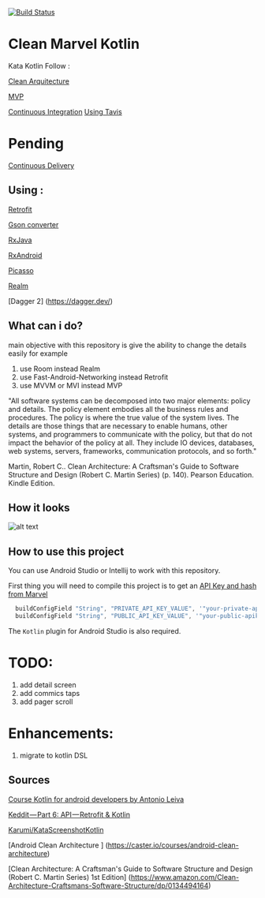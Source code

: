 
[![Build Status](https://travis-ci.org/adsf117/Clean_Marvel_Kotlin.svg?branch=master)](https://travis-ci.org/adsf117/Clean_Marvel_Kotlin)

# Clean Marvel Kotlin
Kata Kotlin 
Follow :

[Clean Arquitecture](https://8thlight.com/blog/uncle-bob/2012/08/13/the-clean-architecture.html/)

[MVP](https://antonioleiva.com/mvp-android/) 

[Continuous Integration](https://www.martinfowler.com/articles/continuousIntegration.html) [Using Tavis](https://travis-ci.org/)

# Pending
[Continuous Delivery](https://martinfowler.com/bliki/ContinuousDelivery.html)


## Using :

[Retrofit](http://square.github.io/retrofit/)

[Gson converter](https://github.com/square/retrofit/tree/master/retrofit-converters/gson)

[RxJava](https://github.com/ReactiveX/RxJava)

[RxAndroid](https://github.com/ReactiveX/rxandroid)

[Picasso](https://github.com/square/picasso)

[Realm](https://realm.io/docs/java/latest)

[Dagger 2] (https://dagger.dev/)


##  What can i do?

main objective with this repository  is give the ability to change the details easily for example
1. use Room instead Realm
2. use Fast-Android-Networking  instead Retrofit
3. use MVVM or MVI instead MVP

"All software systems can be decomposed into two major elements: policy and details.
 The policy element embodies all the business rules and procedures.
 The policy is where the true value of the system lives.
 The details are those things that are necessary to enable humans, other systems, and programmers to communicate with the policy,
 but that do not impact the behavior of the policy at all.
 They include IO devices, databases, web systems, servers, frameworks, communication protocols, and so forth."

Martin, Robert C.. Clean Architecture: A Craftsman's Guide to Software Structure and Design (Robert C. Martin Series) (p. 140). Pearson Education. Kindle Edition.


## How it looks
![alt text](https://github.com/adsf117/MVP_MARVEL_RX/blob/master/demo_small.gif)


## How to use this project

You can use Android Studio or Intellij to work with this repository.

First thing you will need to compile this project is to get an [API Key and hash from Marvel](https://marvel.com/signin?referer=https%3A%2F%2Fdeveloper.marvel.com%2Faccount)

```Clean_Marvel_Kotlin/app/build.gradle
  buildConfigField "String", "PRIVATE_API_KEY_VALUE", '"your-private-apikey"'
  buildConfigField "String", "PUBLIC_API_KEY_VALUE", '"your-public-apikey"'
```

The `Kotlin` plugin for Android Studio is also required.

# TODO:
1. add detail screen
2. add commics taps 
3. add pager scroll

# Enhancements:

1. migrate to kotlin DSL


## Sources

[Course Kotlin for android developers by  Antonio Leiva](https://academy.antonioleiva.com/courses/)

[Keddit — Part 6: API — Retrofit & Kotlin](https://android.jlelse.eu/keddit-part-6-api-retrofit-kotlin-d309074af0)

[Karumi/KataScreenshotKotlin](https://github.com/Karumi/KataScreenshotKotlin)

[Android Clean Architecture ] (https://caster.io/courses/android-clean-architecture)

[Clean Architecture: A Craftsman's Guide to Software Structure and Design (Robert C. Martin Series) 1st Edition] (https://www.amazon.com/Clean-Architecture-Craftsmans-Software-Structure/dp/0134494164)


